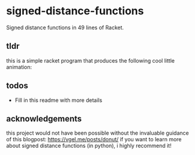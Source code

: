 # signed-distance-functions
Signed distance functions in 49 lines of Racket.

## tldr 
this is a simple racket program that produces the following cool little animation: 


## todos
- Fill in this readme with more details

## acknowledgements
this project would not have been possible without the invaluable guidance of this blogpost: https://vgel.me/posts/donut/
if you want to learn more about signed distance functions (in python), i highly recommend it! 
